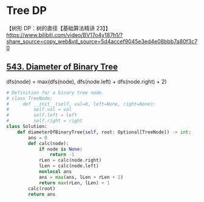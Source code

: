 

# Tree DP

【树形 DP：树的直径【基础算法精讲 23】】 https://www.bilibili.com/video/BV17o4y187h1/?share_source=copy_web&vd_source=5d4accef9045e3ed4e08bbb7a80f3c70

## [543. Diameter of Binary Tree](https://leetcode.cn/problems/diameter-of-binary-tree/)

dfs(node) = max(dfs(node), dfs(node.left) + dfs(node.right) + 2)

```python
# Definition for a binary tree node.
# class TreeNode:
#     def __init__(self, val=0, left=None, right=None):
#         self.val = val
#         self.left = left
#         self.right = right
class Solution:
    def diameterOfBinaryTree(self, root: Optional[TreeNode]) -> int:
        ans = 0
        def calc(node):
            if node is None:
                return -1
            rLen = calc(node.right)
            lLen = calc(node.left)
            nonlocal ans
            ans = max(ans, lLen + rLen + 2)
            return max(rLen, lLen) + 1
        calc(root)
        return ans
```

